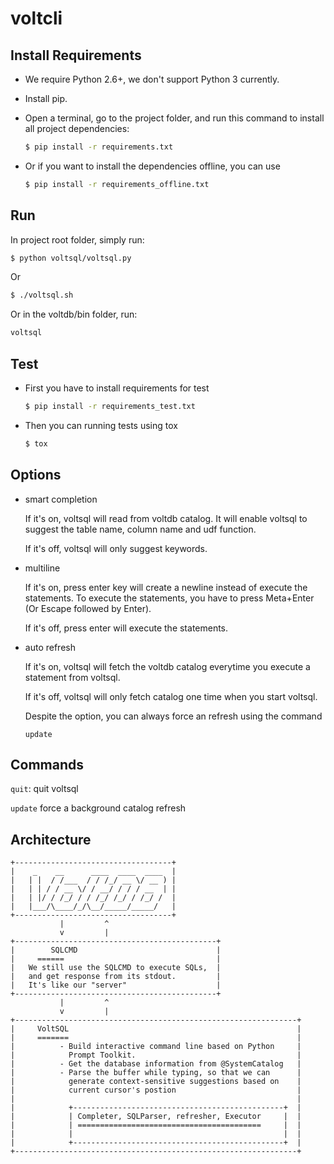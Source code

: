 voltcli
=======

Install Requirements
----------------

- We require Python 2.6+, we don't support Python 3 currently.

- Install pip.

- Open a terminal, go to the project folder, and run this command to install all project dependencies:

    ```bash
    $ pip install -r requirements.txt
    ```
    
- Or if you want to install the dependencies offline, you can use

    ```bash
    $ pip install -r requirements_offline.txt
    ```
      
Run
---
In project root folder, simply run:
```bash
$ python voltsql/voltsql.py
```

Or
```bash
$ ./voltsql.sh
```
Or in the voltdb/bin folder, run:
```bash
voltsql
```

Test
----
- First you have to install requirements for test

    ```bash
    $ pip install -r requirements_test.txt
    ```
- Then you can running tests using tox

    ```bash
    $ tox
    ```

Options
-----
- smart completion

    If it's on, voltsql will read from voltdb catalog. It will enable voltsql to suggest the table name, column name and udf function.
    
    If it's off, voltsql will only suggest keywords.
    
- multiline

    If it's on, press enter key will create a newline instead of execute the statements. To execute the statements, you have to press Meta+Enter (Or Escape followed by Enter).
    
    If it's off, press enter will execute the statements.
    
- auto refresh

    If it's on, voltsql will fetch the voltdb catalog everytime you execute a statement from voltsql. 
    
    If it's off, voltsql will only fetch catalog one time when you start voltsql.
    
    Despite the option, you can always force an refresh using the command
    
    ```
    update
    ```
    
Commands
-------
`quit`: quit voltsql

`update` force a background catalog refresh


    

Architecture
------------
```text
+-----------------------------------+
|    _    __      ____  ____  ____  |	
|   | |  / /___  / / /_/ __ \/ __ ) |
|   | | / / __ \/ / __/ / / / __  | |
|   | |/ / /_/ / / /_/ /_/ / /_/ /  |
|   |___/\____/_/\__/_____/_____/   |
+-----------------------------------+
           |         ^
           v         | 
+---------------------------------------------+ 
|        SQLCMD                               |
|     ======	                              |
|   We still use the SQLCMD to execute SQLs,  |
|   and get response from its stdout.         |
|   It's like our "server"                    |
+---------------------------------------------+
           |         ^
           v         |
+---------------------------------------------------------------+
|     VoltSQL                                                   |
|     =======                                                   |
|          - Build interactive command line based on Python     |
|            Prompt Toolkit.                                    |
|          - Get the database information from @SystemCatalog   |
|          - Parse the buffer while typing, so that we can      |
|            generate context-sensitive suggestions based on    |
|            current cursor's postion                           |
|                                                               |
|            +-----------------------------------------------+  |
|            | Completer, SQLParser, refresher, Executor     |  |
|            | =========================================     |  |
|            |                                               |  |
|            +-----------------------------------------------+  |
+---------------------------------------------------------------+
```
